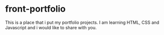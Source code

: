 # front-portfolio
This is a place that i put my portfolio projects. I am learning HTML, CSS and Javascript and i would like to share with you.
